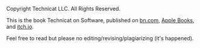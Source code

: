 Copyright Technicat LLC. All Rights Reserved.

This is the book Technicat on Software, published on [bn.com](https://www.barnesandnoble.com/w/technicat-on-software-phil-chu/1108218697?ean=2940013757424), [Apple Books](https://books.apple.com/us/book/technicat-on-software/id1281141151), and [itch.io](https://technicat.itch.io/technicat-on-software). 

Feel free to read but please no editing/revising/plagiarizing (it's happened).
